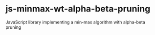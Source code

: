 # js-minmax-wt-alpha-beta-pruning
JavaScript library implementing a min-max algorithm with alpha-beta pruning
